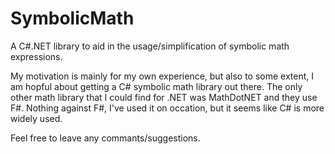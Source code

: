 # SymbolicMath
A C#.NET library to aid in the usage/simplification of symbolic math expressions.

My motivation is mainly for my own experience, but also to some extent, I am hopful about getting a C# symbolic math library out there.
The only other math library that I could find for .NET was MathDotNET and they use F#. Nothing against F#, I've used it on occation, but it seems like C# is more widely used.

Feel free to leave any commants/suggestions.
